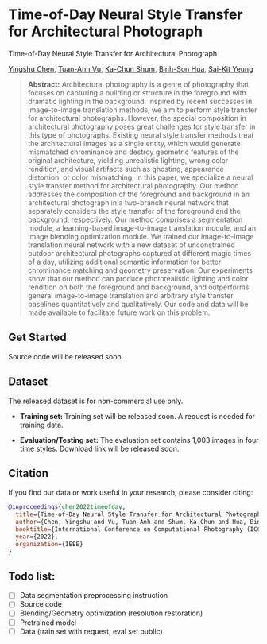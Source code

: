 # Time-of-Day Neural Style Transfer for Architectural Photograph

<!-- <a href="https://chenyingshu.github.io/time_of_day/"><img src="https://img.shields.io/badge/WEBSITE-Visit%20project%20page-blue?style=for-the-badge"></a> -->
<!-- <a href=""><img src="https://img.shields.io/badge/arxiv-2112.00719-red?style=for-the-badge"></a> -->

Time-of-Day Neural Style Transfer for Architectural Photograph

[Yingshu Chen](),
[Tuan-Anh Vu](),
[Ka-Chun Shum](),
[Binh-Son Hua](https://sonhua.github.io/),
[Sai-Kit Yeung](https://www.saikit.org/)

> **Abstract:** 
Architectural photography is a genre of photography that focuses on capturing a building or structure in the foreground with dramatic lighting in the background. Inspired by recent successes in image-to-image translation methods, we aim to perform style transfer for architectural photographs. However, the special composition in architectural photography poses great challenges for style transfer in this type of photographs. Existing neural style transfer methods treat the architectural images as a single entity, which would generate mismatched chrominance and destroy geometric features of the original architecture, yielding unrealistic lighting, wrong color rendition, and visual artifacts such as ghosting, appearance distortion, or color mismatching. In this paper, we specialize a neural style transfer method for architectural photography. Our method addresses the composition of the foreground and background in an architectural photograph in a two-branch neural network that separately considers the style transfer of the foreground and the background, respectively. Our method comprises a segmentation module, a learning-based image-to-image translation module, and an image blending optimization module. We trained our image-to-image translation neural network with a new dataset of unconstrained outdoor architectural photographs captured at different magic times of a day, utilizing additional semantic information for better chrominance matching and geometry preservation. Our experiments show that our method can produce photorealistic lighting and color rendition on both the foreground and background, and outperforms general image-to-image translation and arbitrary style transfer baselines quantitatively and qualitatively. Our code and data will be made available to facilitate future work on this problem.

## Get Started
Source code will be released soon.

## Dataset
The released dataset is for non-commercial use only.

- **Training set:**
Training set will be released soon.
A request is needed for training data. 

- **Evaluation/Testing set:**
The evaluation set contains 1,003 images in four time styles.
Download link will be released soon.

## Citation
If you find our data or work useful in your research, please consider citing: 
```bibtex
@inproceedings{chen2022timeofday,
  title={Time-of-Day Neural Style Transfer for Architectural Photographs},
  author={Chen, Yingshu and Vu, Tuan-Anh and Shum, Ka-Chun and Hua, Binh-Son and Yeung, Sai-Kit},
  booktitle={International Conference on Computational Photography (ICCP)},
  year={2022},
  organization={IEEE}
}
```


## Todo list:
<!-- - [ ] Semi-segmentation tool (but maybe put in 3d color proj?)-->
- [ ] Data segmentation preprocessing instruction
- [ ] Source code
- [ ] Blending/Geometry optimization (resolution restoration)
- [ ] Pretrained model
- [ ] Data (train set with request, eval set public)
<!-- - [ ] Segmentated data (TBD) -->

<!-- ## Contact
For any questions, please contact -->
